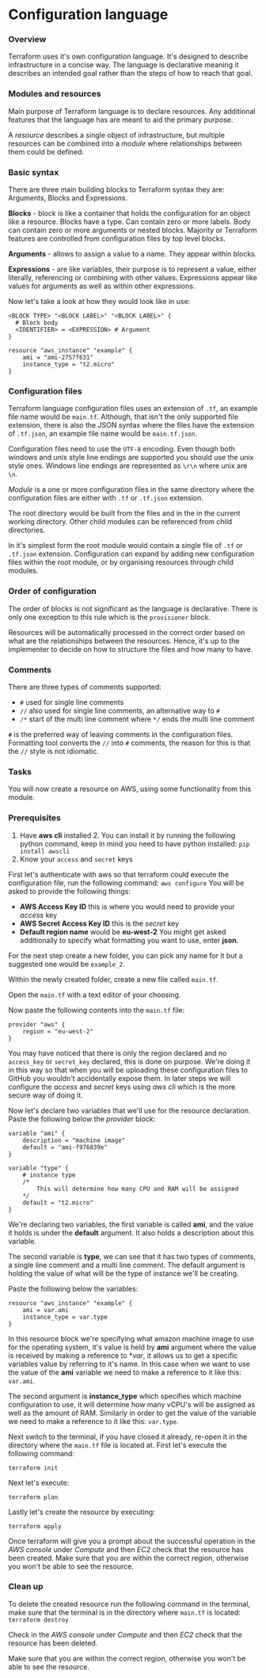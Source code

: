 # Configuration language

### Overview
Terraform uses it's own configuration language. 
It's designed to describe infrastructure in a concise way. 
The language is declarative meaning it describes an intended goal rather than the steps of how to reach that goal.

### Modules and resources

Main purpose of Terraform language is to declare resources. 
Any additional features that the language has are meant to aid the primary purpose. 

A *resource* describes a single object of infrastructure, but multiple resources can be combined into a *module* where relationships between them could be defined.

### Basic syntax

There are three main building blocks to Terraform syntax they are: Arguments, Blocks and Expressions.

**Blocks** - block is like a container that holds the configuration for an object like a resource. 
Blocks have a type. 
Can contain zero or more labels.
Body can contain zero or more arguments or nested blocks.
Majority or Terraform features are controlled from configuration files by top level blocks.

**Arguments** - allows to assign a value to a name. 
They appear within blocks.

**Expressions** - are like variables, their purpose is to represent a value, either literally, referencing or combining with other values. 
Expressions appear like values for arguments as well as within other expressions. 

Now let's take a look at how they would look like in use:
```
<BLOCK TYPE> "<BLOCK LABEL>" "<BLOCK LABEL>" {
  # Block body
  <IDENTIFIER> = <EXPRESSION> # Argument
}

resource "aws_instance" "example" {
	ami = "ami-2757f631"
	instance_type = "t2.micro"
}
```

### Configuration files

Terraform language configuration files uses an extension of `.tf`, an example file name would be `main.tf`. 
Although, that isn't the only supported file extension, there is also the JSON syntax where the files have the extension of `.tf.json`, an example file name would be `main.tf.json`. 

Configuration files need to use the `UTF-8` encoding. 
Even though both windows and unix style line endings are supported you should use the unix style ones. 
Windows line endings are represented as `\r\n` where unix are `\n`.

*Module* is a one or more configuration files in the same directory where the configuration files are either with `.tf` or `.tf.json` extension. 

The root directory would be built from the files and in the in the current working directory. 
Other child modules can be referenced from child directories.

In it's simplest form the root module would contain a single file of `.tf` or `.tf.json` extension. 
Configuration can expand by adding new configuration files within the root module, or by organising resources through child modules.

### Order of configuration

The order of blocks is not significant as the language is declarative. 
There is only one exception to this rule which is the `provisioner` block.

Resources will be automatically processed in the correct order based on what are the relationships between the resources. 
Hence, it's up to the implementer to decide on how to structure the files and how many to have.

### Comments

There are three types of comments supported:
* `#` used for single line comments
* `//` also used for single line comments, an alternative way to `#`
* `/*` start of the multi line comment where `*/` ends the multi line comment

`#` is the preferred way of leaving comments in the configuration files. 
Formatting tool converts the `//` into `#` comments, the reason for this is that the `//` style is not idiomatic.

### Tasks

You will now create a resource on AWS, using some functionality from this module.

### Prerequisites

1. Have **aws cli** installed
    2. You can install it by running the following python command, keep in mind you need to have python installed:
    `pip install awscli`
3. Know your `access` and `secret` keys

First let's authenticate with aws so that terraform could execute the configuration file, run the following command:
`aws configure`
You will be asked to provide the following things:
* **AWS Access Key ID** this is where you would need to provide your *access* key
* **AWS Secret Access Key ID** this is the *secret* key
* **Default region name** would be **eu-west-2**
You might get asked additionally to specify what formatting you want to use, enter **json**.

For the next step create a new folder, you can pick any name for it but a suggested one would be `example_2`.

Within the newly created folder, create a new file called `main.tf`.

Open the `main.tf` with a text editor of your choosing.

Now paste the following contents into the `main.tf` file:
```
provider "aws" {
	region = "eu-west-2"
}
``` 
You may have noticed that there is only the region declared and no `access_key` or `secret_key` declared, this is done on purpose. 
We're doing it in this way so that when you will be uploading these configuration files to GitHub you wouldn't accidentally expose them.
In later steps we will configure the *access* and *secret* keys using *aws cli* which is the more secure way of doing it.

Now let's declare two variables that we'll use for the resource declaration. 
Paste the following below the *provider* block:
```
variable "ami" {
	description = "machine image"
	default = "ami-f976839e"
}

variable "type" {
	# instance type
	/*
		This will determine how many CPU and RAM will be assigned
	*/
	default = "t2.micro"
}
``` 
We're declaring two variables, the first variable is called **ami**, and the value it holds is under the **default** argument. 
It also holds a description about this variable.

The second variable is **type**, we can see that it has two types of comments, a single line comment and a multi line comment.
The default argument is holding the value of what will be the type of instance we'll be creating.

Paste the following below the variables:
```
resource "aws_instance" "example" {
	ami = var.ami
	instance_type = var.type
}
```

In this resource block we're specifying what amazon machine image to use for the operating system, it's value is held by **ami** argument where the value is received by making a reference to **var*, it allows us to get a specific variables value by referring to it's name. 
In this case when we want to use the value of the **ami** variable we need to make a reference to it like this: `var.ami`.

The second argument is **instance_type** which specifies which machine configuration to use, it will determine how many vCPU's will be assigned as well as the amount of RAM. 
Similarly in order to get the value of the variable we need to make a reference to it like this: `var.type`.

Next switch to the terminal, if you have closed it already, re-open it in the directory where the `main.tf` file is located at. 
First let's execute the following command:

`terraform init`

Next let's execute:

`terraform plan`

Lastly let's create the resource by executing:

`terraform apply`

Once terraform will give you a prompt about the successful operation in the *AWS console* under *Compute* and then *EC2* check that the resource has been created. 
Make sure that you are within the correct region, otherwise you won't be able to see the resource.

### Clean up

To delete the created resource run the following command in the terminal, make sure that the terminal is in the directory where `main.tf` is located:
    `terraform destroy` 

Check in the *AWS console* under *Compute* and then *EC2* check that the resource has been deleted.

Make sure that you are within the correct region, otherwise you won't be able to see the resource.
